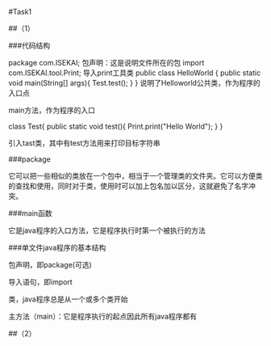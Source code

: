 #Task1

##（1）

###代码结构

package com.ISEKAI;
包声明：这是说明文件所在的包
import com.ISEKAI.tool.Print;
导入print工具类
public class HelloWorld {
        public static void main(String[] args){
            Test.test();
        }
}
说明了Helloworld公共类，作为程序的入口点

main方法，作为程序的入口

class Test{
    public static void test(){
        Print.print("Hello World");
    }
}

引入tast类，其中有test方法用来打印目标字符串

###package

它可以把一些相似的类放在一个包中，相当于一个管理类的文件夹。它可以方便类的查找和使用，同时对于类，使用时可以加上包名加以区分，这就避免了名字冲突。

###main函数

它是java程序的入口方法，它是程序执行时第一个被执行的方法

###单文件java程序的基本结构

包声明，即package(可选)

导入语句，即import

类，java程序总是从一个或多个类开始

主方法（main）：它是程序执行的起点因此所有java程序都有

##（2）

